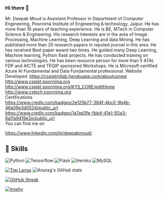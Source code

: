 ### Hi there 👋
Mr. Deepak Moud is Assistant Professor in Department of Computer Engineering, Poornima Institute of Engineering & technology, Jaipur. He has more than 16 years of teaching experience. He is BE, MTech in Computer Science & Engineering. His research interests are in the area of Image Processing, Machine Learning, Deep Learning and data Mining. He has published more than 20 research papers in reputed journal in this area. He has received Best paper award two times. He guided many Deep Learning, Machine learning, Python flask projects. He has conducted training on various technologies. He has been resource person for more than 5 ATAL FDP and AICTE and TEQIP sponsored Workshops. He is Microsoft certified Azure AI Fundamental and Data Fundamental professional.
Website Developed.
https://cspietmllab.herokuapp.com/aboutusnew                                                                                                                                                      
http://www.cspiet.poornima.org                                                                                                                                                                  
http://www.cspiet.poornima.org/KYS_CORE/editHome                                                                                                                                                
http://www.cstech.poornima.org  
Certifications                                                                                                                                                                                 
  https://www.credly.com/badges/2e125b77-384f-4bc0-9b4b-46a06e3d0524/public_url  
  https://www.credly.com/badges/1a7ad3fe-fbb4-41e1-92a3-6a11a9419e2e/public_url                                                                                                       
You can find me on                                                                                                                                                                     
  
 https://www.linkedin.com/in/deepakmoud/
## 🔧 Skills
![Python](https://img.shields.io/badge/Python-3776AB?style=for-the-badge&logo=python&logoColor=white)
![Tensorflow](https://img.shields.io/badge/Tensorflow-orange?style=for-the-badge&logo=tensorflow&logoColor=white)
![Flask](https://img.shields.io/badge/Flask-000000?style=for-the-badge&logo=flask&logoColor=white)
![Heroku](https://img.shields.io/badge/Heroku-430098?style=for-the-badge&logo=heroku&logoColor=white)
![MySQL](https://img.shields.io/badge/MySQL-00000F?style=for-the-badge&logo=mysql&logoColor=white)

[![Top Langs](https://github-readme-stats.vercel.app/api/top-langs/?username=deepakmoud)](https://github.com/anuraghazra/github-readme-stats)
![Anurag's GitHub stats](https://github-readme-stats.vercel.app/api?username=deepakmoud&count_private=true)

[![GitHub Streak](https://github-readme-streak-stats.herokuapp.com/?user=deepakmoud)](https://git.io/streak-stats)


[![trophy](https://github-profile-trophy.vercel.app/?username=deepakmoud)](https://github.com/ryo-ma/github-profile-trophy)


